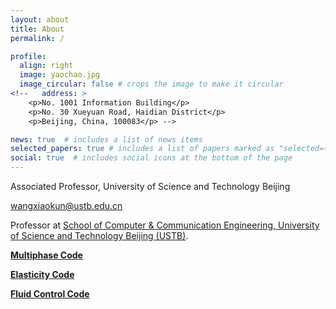 ```yaml
---
layout: about
title: About
permalink: /

profile:
  align: right
  image: yaochao.jpg
  image_circular: false # crops the image to make it circular
<!--   address: >
    <p>No. 1001 Information Building</p>
    <p>No. 30 Xueyuan Road, Haidian District</p>
    <p>Beijing, China, 100083</p> -->

news: true  # includes a list of news items
selected_papers: true # includes a list of papers marked as "selected={true}"
social: true  # includes social icons at the bottom of the page
---
```

Associated Professor, University of Science and Technology Beijing

wangxiaokun@ustb.edu.cn

Professor at [School of Computer &amp; Communication Engineering, University of Science and Technology Beijing (USTB)](http://scce.ustb.edu.cn/). 

 [**Multiphase Code**](https://github.com/xiaokun17/multiphase)

[**Elasticity Code**](https://github.com/xiaokun17/elasticity)

[**Fluid Control Code**](https://github.com/xiaokun17/fluid-control)

<!-- **Research interest:** todo -->

